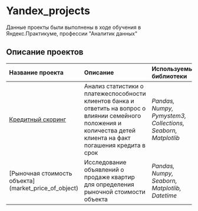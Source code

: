 # Yandex_projects
Данные проекты были выполнены в ходе обучения в Яндекс.Практикуме, профессии "Аналитик данных"

## Описание проектов

| Название проекта      | Описание               | Используемые библиотеки           |
| :-------------------- | :--------------------- |:----------------------------------|
| [Кредитный скоринг](credit_score) | Aнализ статистики о платежеспособности клиентов банка и ответить на вопрос о влиянии семейного положения и количества детей клиента на факт погашения кредита в срок | *Pandas, Numpy, Pymystem3, Collections, Seaborn, Matplotlib*|
| [Рыночная стоимость объекта] (market_price_of_object) | Исследование объявлений о продаже квартир для определения рыночной стоимости объекта | *Pandas, Numpy, Seaborn, Matplotlib, Datetime* |
